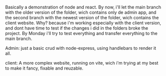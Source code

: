 Basically a demonstration of node and react.
By now, i'll let the main branch with the older version of the folder, wich contains only de admin app, and the second branch with the newest version of the folder, wich contains the client website.
Why? because i'm working especially with the client version, and dont have time to test if the changes i did in the folders broke the project. By Monday i'll try to test everything and transfer everything to the main branch.

Admin:
just a basic crud with node-express, using handlebars to render it all.

client:
A more complex website, running on vite, wich i'm trying at my best to make it fancy, fixable and reuzable.
